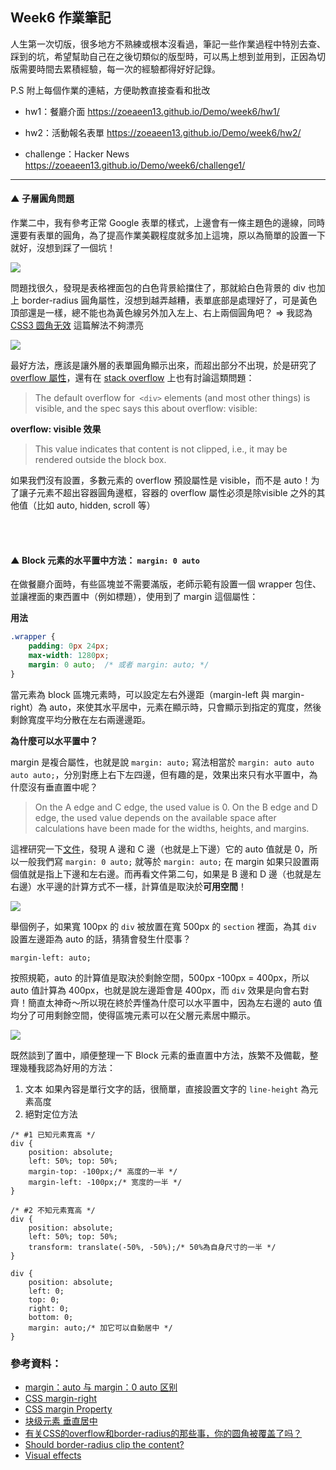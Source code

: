 ## Week6 作業筆記
人生第一次切版，很多地方不熟練或根本沒看過，筆記一些作業過程中特別去查、踩到的坑，希望幫助自己在之後切類似的版型時，可以馬上想到並用到，正因為切版需要時間去累積經驗，每一次的經驗都得好好記錄。

P.S 附上每個作業的連結，方便助教直接查看和批改

* hw1：餐廳介面  https://zoeaeen13.github.io/Demo/week6/hw1/

* hw2：活動報名表單  https://zoeaeen13.github.io/Demo/week6/hw2/

* challenge：Hacker News https://zoeaeen13.github.io/Demo/week6/challenge1/

---

#### ▲ 子層圓角問題

作業二中，我有參考正常 Google 表單的樣式，上邊會有一條主題色的邊線，同時還要有表單的圓角，為了提高作業美觀程度就多加上這塊，原以為簡單的設置一下就好，沒想到踩了一個坑！

![](https://i.imgur.com/W3jG5Dg.png)

問題找很久，發現是表格裡面包的白色背景給擋住了，那就給白色背景的 div 也加上 border-radius 圓角屬性，沒想到越弄越糟，表單底部是處理好了，可是黃色頂部還是一樣，總不能也為黃色線另外加入左上、右上兩個圓角吧？ => 我認為 [CSS3 圆角无效](http://alfred-sun.github.io/tuliangblog/CSS3-radius-invalid/) 這篇解法不夠漂亮

![](https://i.imgur.com/JnEbm1V.png)

最好方法，應該是讓外層的表單圓角顯示出來，而超出部分不出現，於是研究了 [overflow 屬性](https://www.w3.org/TR/CSS21/visufx.html)，還有在 [stack overflow](https://stackoverflow.com/questions/8582176/should-border-radius-clip-the-content) 上也有討論這類問題：
> The default overflow for` <div>` elements (and most other things) is visible, and the spec says this about overflow: visible:

**overflow: visible 效果**
> This value indicates that content is not clipped, i.e., it may be rendered outside the block box.

如果我們沒有設置，多數元素的 overflow 預設屬性是 visible，而不是 auto！为了讓子元素不超出容器圓角邊框，容器的 overflow 屬性必须是除visible 之外的其他值（比如 auto, hidden, scroll 等）

<br>
<br>

#### ▲ Block 元素的水平置中方法： `margin: 0 auto`
在做餐廳介面時，有些區塊並不需要滿版，老師示範有設置一個 wrapper 包住、並讓裡面的東西置中（例如標題），使用到了 margin 這個屬性：

**用法**
```css
.wrapper {
    padding: 0px 24px;
    max-width: 1280px;
    margin: 0 auto;  /* 或者 margin: auto; */
}
```
當元素為 block 區塊元素時，可以設定左右外邊距（margin-left 與 margin-right）為 auto，來使其水平居中，元素在顯示時，只會顯示到指定的寬度，然後剩餘寬度平均分散在左右兩邊邊距。


**為什麼可以水平置中？**

margin 是複合屬性，也就是說 `margin: auto;` 寫法相當於 `margin: auto auto auto auto;`，分別對應上右下左四邊，但有趣的是，效果出來只有水平置中，為什麼沒有垂直置中呢？

>On the A edge and C edge, the used value is 0. On the B edge and D edge, the used value depends on the available space after calculations have been made for the widths, heights, and margins.

這裡研究一下[文件](https://www.quackit.com/css/properties/css_margin-right.cfm)，發現 A 邊和 C 邊（也就是上下邊）它的 auto 值就是 0，所以一般我們寫 `margin: 0 auto;` 就等於 `margin: auto;` 在 margin 如果只設置兩個值就是指上下邊和左右邊。而再看文件第二句，如果是 B 邊和 D 邊（也就是左右邊）水平邊的計算方式不一樣，計算值是取決於**可用空間**！

![](https://i.imgur.com/hsjiDLr.png)


舉個例子，如果寬 100px 的 `div` 被放置在寬 500px 的 `section` 裡面，為其 `div` 設置左邊距為 auto 的話，猜猜會發生什麼事？
```css=
margin-left: auto;
```
按照規範，auto 的計算值是取決於剩餘空間，500px -100px = 400px，所以 auto 值計算為 400px，也就是說左邊距會是 400px，而 `div` 效果是向會右對齊！簡直太神奇～所以現在終於弄懂為什麼可以水平置中，因為左右邊的 auto 值均分了可用剩餘空間，使得區塊元素可以在父層元素居中顯示。

![](https://i.imgur.com/FGAFSP5.png)

既然談到了置中，順便整理一下 Block 元素的垂直置中方法，族繁不及備載，整理幾種我認為好用的方法：
1. 文本
如果內容是單行文字的話，很簡單，直接設置文字的 `line-height` 為元素高度
2. 絕對定位方法
```css=
/* #1 已知元素寬高 */
div {
    position: absolute; 
    left: 50%; top: 50%; 
    margin-top: -100px;/* 高度的一半 */ 
    margin-left: -100px;/* 宽度的一半 */
}

/* #2 不知元素寬高 */
div {
    position: absolute; 
    left: 50%; top: 50%; 
    transform: translate(-50%, -50%);/* 50%為自身尺寸的一半 */
}

div {
    position: absolute; 
    left: 0; 
    top: 0; 
    right: 0; 
    bottom: 0; 
    margin: auto;/* 加它可以自動居中 */
}
```


### 參考資料：
* [margin：auto 与 margin：0 auto 区别](https://blog.csdn.net/dkmings/article/details/51661056)
* [CSS margin-right](https://www.quackit.com/css/properties/css_margin-right.cfm)
* [CSS margin Property](https://www.w3schools.com/cssref/pr_margin.asp)
* [块级元素 垂直居中](https://blog.csdn.net/dkmings/article/details/51671351)
* [有关CSS的overflow和border-radius的那些事，你的圆角被覆盖了吗？](https://www.cnblogs.com/sanshi/p/9712426.html)
* [Should border-radius clip the content?](https://stackoverflow.com/questions/8582176/should-border-radius-clip-the-content)
* [Visual effects](https://www.w3.org/TR/CSS21/visufx.html)